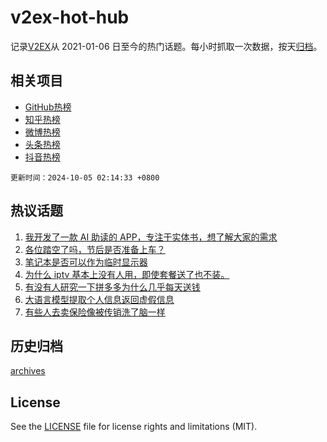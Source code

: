 # v2ex-hot-hub

 记录[V2EX](https://www.v2ex.com/)从 2021-01-06 日至今的热门话题。每小时抓取一次数据，按天[归档](archives)。
 
 ## 相关项目

- [GitHub热榜](https://github.com/lonnyzhang423/github-hot-hub)
- [知乎热榜](https://github.com/lonnyzhang423/zhihu-hot-hub)
- [微博热榜](https://github.com/lonnyzhang423/weibo-hot-hub)
- [头条热榜](https://github.com/lonnyzhang423/toutiao-hot-hub)
- [抖音热榜](https://github.com/lonnyzhang423/douyin-hot-hub)


 `更新时间：2024-10-05 02:14:33 +0800`

## 热议话题

1. [我开发了一款 AI 助读的 APP，专注于实体书，想了解大家的需求](https://www.v2ex.com/t/1077618)
1. [各位踏空了吗，节后是否准备上车？](https://www.v2ex.com/t/1077662)
1. [笔记本是否可以作为临时显示器](https://www.v2ex.com/t/1077674)
1. [为什么 iptv 基本上没有人用，即使套餐送了也不装。](https://www.v2ex.com/t/1077677)
1. [有没有人研究一下拼多多为什么几乎每天送钱](https://www.v2ex.com/t/1077597)
1. [大语言模型提取个人信息返回虚假信息](https://www.v2ex.com/t/1077604)
1. [有些人去卖保险像被传销洗了脑一样](https://www.v2ex.com/t/1077608)

## 历史归档

[archives](archives)

## License

See the [LICENSE](LICENSE) file for license rights and limitations (MIT).
